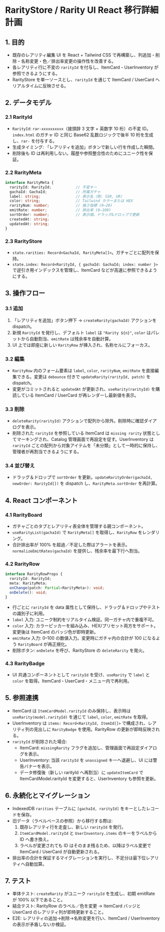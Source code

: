 # RarityStore / Rarity UI React 移行詳細計画

## 1. 目的
- 既存のレアリティ編集 UI を React + Tailwind CSS で再構築し、列追加・削除・名称変更・色／排出率変更の操作性を改善する。
- 各レアリティ行に不変の `rarityId` を付与し、ItemCard・UserInventory が参照できるようにする。
- RarityStore を単一ソースとし、`rarityId` を通じて ItemCard / UserCard へリアルタイムに反映させる。

## 2. データモデル
### 2.1 RarityId
- `RarityId`: `rar-xxxxxxxxxx`（接頭辞 3 文字 + 英数字 10 桁）の不変 ID。`index.html` のガチャ ID と同じ Base62 乱数ロジックで後半 10 桁を生成し、`rar-` を付与する。
- 生成タイミング: 「レアリティを追加」ボタンで新しい行を作成した瞬間。
- 削除後も ID は再利用しない。履歴や参照整合性のためにユニーク性を保証。

### 2.2 RarityMeta
```ts
interface RarityMeta {
  rarityId: RarityId;           // 不変キー
  gachaId: GachaId;             // 所属ガチャ
  label: string;                // 表示名（例: SSR, UR）
  color: string;                // Tailwind カラーまたは HEX
  rarityNum: number;            // 強さ指標 (0–20)
  emitRate: number;             // 排出率 (0–100)
  sortOrder: number;            // 表示順。ドラッグ&ドロップで更新
  createdAt: string;
  updatedAt: string;
}
```

### 2.3 RarityStore
- `state.rarities: Record<GachaId, RarityMeta[]>`。ガチャごとに配列を保持。
- `state.index: Record<RarityId, { gachaId: GachaId; index: number }>` で逆引き用インデックスを管理し、ItemCard などが高速に参照できるようにする。

## 3. 操作フロー
### 3.1 追加
1. 「レアリティを追加」ボタン押下 → `createRarity(gachaId)` アクションを dispatch。
2. 新規 `RarityId` を発行し、デフォルト `label` は `"Rarity ${n}"`, `color` はパレットから自動割当、`emitRate` は残余率を自動計算。
3. UI 上では即座に新しい `RarityRow` が挿入され、名称セルにフォーカス。

### 3.2 編集
- `RarityRow` 内のフォーム要素は `label`, `color`, `rarityNum`, `emitRate` を直接編集できる。変更は `debounce` 付きで `updateRarity(rarityId, patch)` を dispatch。
- 変更がコミットされると `updatedAt` が更新され、`useRarity(rarityId)` を購読している ItemCard / UserCard が再レンダーし最新値を表示。

### 3.3 削除
- `deleteRarity(rarityId)` アクションで配列から除外。削除時に確認ダイアログを表示。
- 削除された `rarityId` を参照している ItemCard は `missing rarity` 状態としてマーキングされ、Catalog 管理画面で再設定を促す。UserInventory は `rarityId` ごとの配列から対象アイテムを「未分類」として一時的に保持し、管理者が再割当できるようにする。

### 3.4 並び替え
- ドラッグ＆ドロップで `sortOrder` を更新。`updateRarityOrder(gachaId, newOrder: RarityId[])` を dispatch し、`RarityMeta.sortOrder` を再計算。

## 4. React コンポーネント
### 4.1 RarityBoard
- ガチャごとのタブとレアリティ表全体を管理する親コンポーネント。
- `useRarityList(gachaId)` で `RarityMeta[]` を取得し、`RarityRow` をレンダリング。
- 合計排出率が 100% を超過／不足した際はアラートを表示。`normalizeEmitRates(gachaId)` を提供し、残余率を最下行へ割当。

### 4.2 RarityRow
```ts
interface RarityRowProps {
  rarityId: RarityId;
  meta: RarityMeta;
  onChange(patch: Partial<RarityMeta>): void;
  onDelete(): void;
}
```
- 行ごとに `rarityId` を data 属性として保持し、ドラッグ＆ドロップやテストの識別子に利用。
- `label` 入力: ユニーク制約をリアルタイム検証。同一ガチャ内で重複不可。
- `color` 入力: カラーピッカーを組み込み、HEX/プリセット両方をサポート。変更後は ItemCard のバッジ色が即時更新。
- `emitRate` 入力: 0–100 の数値入力。変更時にガチャ内の合計が 100 になるよう `RarityBoard` が再正規化。
- 削除ボタン: `onDelete` を呼び、RarityStore の `deleteRarity` を発火。

### 4.3 RarityBadge
- UI 共通コンポーネントとして `rarityId` を受け、`useRarity` で `label` と `color` を取得。ItemCard・UserCard・メニュー内で再利用。

## 5. 参照連携
- ItemCard は `ItemCardModel.rarityId` のみ保持し、表示時は `useRarity(model.rarityId)` を通じて `label`, `color`, `emitRate` を取得。
- UserInventory は `items: Record<RarityId, ItemId[]>` で構成され、レアリティ列の見出しに `RarityBadge` を使用。RarityRow の更新が即時反映される。
- `rarityId` が削除された場合:
  - ItemCard: `missingRarity` フラグを追加し、管理画面で再設定ダイアログを表示。
  - UserInventory: 当該 `rarityId` を `unassigned` キーへ退避し、UI には警告バナーを表示。
  - データ修復後（新しい rarityId へ再割当）に `updateItemCard` で ItemCardModel.rarityId を変更すると、UserInventory も参照を更新。

## 6. 永続化とマイグレーション
- IndexedDB `rarities` テーブルに `[gachaId, rarityId]` をキーとしたレコードを保存。
- 旧データ（ラベルベースの参照）から移行する際は:
  1. 既存レアリティ行を走査し、新しい `rarityId` を発行。
  2. `ItemCardModel.rarityId` と `UserInventory.items` のキーをラベルから ID へ書き換え。
  3. ラベルが変更されても ID はそのまま残るため、以降はラベル変更で ItemCard / UserCard が自動更新される。
- 排出率の合計を保証するマイグレーションを実行し、不足分は最下位レアリティへ自動加算。

## 7. テスト
- 単体テスト: `createRarity` がユニーク `rarityId` を生成し、初期 emitRate が 100% 以下であること。
- 結合テスト: RarityRow のラベル／色を変更 → ItemCard バッジと UserCard のレアリティ列が即時更新すること。
- E2E: レアリティの追加→削除→名称変更を行い、ItemCard / UserInventory の表示が矛盾しないか検証。
